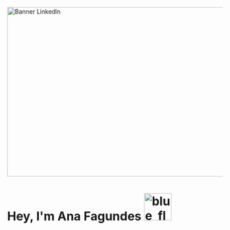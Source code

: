 <img width="1584" height="396" alt="Banner Linkedln" src="https://github.com/user-attachments/assets/bca79181-c70d-465f-baf7-c22788c636ca" />

<h1>Hey, I'm Ana Fagundes <a href="https://emoji.gg/emoji/137862-blue-flower"><img src="https://cdn3.emoji.gg/emojis/137862-blue-flower.png" width="64px" height="64px" alt="blue_flower"></a></h1>

